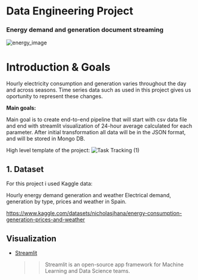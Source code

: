 # Data Engineering Project

### Energy demand and generation document streaming 
![energy_image](https://github.com/KamilMynarski/energy_demand_documment_streaming/assets/78103509/fd754af1-5f27-43e5-bf9e-175a8e1618cd)


# Introduction & Goals

Hourly electricity consumption and generation varies throughout the day and across seasons. Time series data such as used in this project gives us oportunity to represent these changes.

**Main goals:**

Main goal is to create end-to-end pipeline that will start with csv data file and end with streamlit visualization of 24-hour average calculated for each parameter. After initial transformation all data will be in the JSON format, and will be stored in Mongo DB.


High level template of the project:
![Task Tracking (1)](https://github.com/KamilMynarski/energy_demand_documment_streaming/assets/78103509/8ebde6dc-b3c7-4a64-a462-a3df8fe36932)


## 1. Dataset

For this project i used Kaggle data:

Hourly energy demand generation and weather
Electrical demand, generation by type, prices and weather in Spain.

https://www.kaggle.com/datasets/nicholasjhana/energy-consumption-generation-prices-and-weather



## Visualization

- [Streamlit](https://streamlit.io)
  >> Streamlit is an open-source app framework for Machine Learning and Data Science teams.
